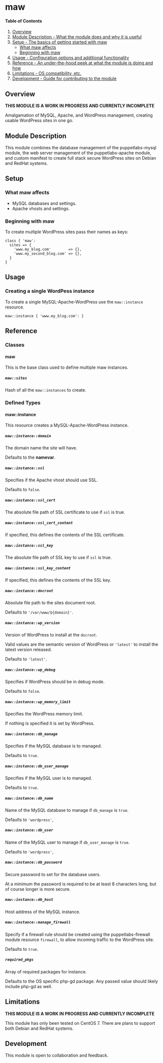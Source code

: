 # maw

#### Table of Contents

1. [Overview](#overview)
2. [Module Description - What the module does and why it is useful](#module-description)
3. [Setup - The basics of getting started with maw](#setup)
    * [What maw affects](#what-maw-affects)
    * [Beginning with maw](#beginning-with-maw)
4. [Usage - Configuration options and additional functionality](#usage)
5. [Reference - An under-the-hood peek at what the module is doing and how](#reference)
6. [Limitations - OS compatibility, etc.](#limitations)
7. [Development - Guide for contributing to the module](#development)

## Overview

**THIS MODULE IS A WORK IN PROGRESS AND CURRENTLY INCOMPLETE**

Amalgamation of MySQL, Apache, and WordPress management, creating usable WordPress sites in one go.

## Module Description

This module combines the database management of the puppetlabs-mysql module, the web server management of the puppetlabs-apache module, and custom manifest to create full stack secure WordPress sites on Debian and RedHat systems.

## Setup

### What maw affects

* MySQL databases and settings.
* Apache vhosts and settings.

### Beginning with maw

To create multiple WordPress sites pass their names as keys:

```puppet
class { 'maw':
  sites => {
    'www.my_blog.com'        => {},
    'www.my_second_blog.com' => {},
  }
}
```

## Usage

### Creating a single WordPess instance

To create a single MySQL-Apache-WordPress use the `maw::instance` resource.

```puppet
maw::instance { 'www.my_blog.com': }
```

## Reference

### Classes

#### maw

This is the base class used to define multiple maw instances.

##### `maw::sites`

Hash of all the `maw::instances` to create.

### Defined Types

#### maw::instance

This resource creates a MySQL-Apache-WordPress instance.

##### `maw::instance::domain`

  The domain name the site will have.

  Defaults to the **namevar**.

##### `maw::instance::ssl`

  Specifies if the Apache vhost should use SSL.

  Defaults to `false`.

##### `maw::instance::ssl_cert`

  The absolute file path of SSL certificate to use if `ssl` is true.

##### `maw::instance::ssl_cert_content`

  If specified, this defines the contents of the SSL certificate.

##### `maw::instance::ssl_key`

  The absolute file path of SSL key to use if `ssl` is true.

##### `maw::instance::ssl_key_content`

  If specified, this defines the contents of the SSL key.

##### `maw::instance::docroot`

  Absolute file path to the sites document root.

  Defaults to `'/var/www/${domain}'`.

##### `maw::instance::wp_version`

  Version of WordPress to install at the `docroot`.

  Valid values are the semantic version of WordPress or `'latest'` to install
  the latest version released.

  Defaults to `'latest'`.

##### `maw::instance::wp_debug`

  Specifies if WordPress should be in debug mode.

  Defaults to `false`.

##### `maw::instance::wp_memory_limit`

  Specifies the WordPress memory limit.

  If nothing is specified it is set by WordPress.

##### `maw::instance::db_manage`

  Specifies if the MySQL database is to managed.

  Defaults to `true`.

##### `maw::instance::db_user_manage`

  Specifies if the MySQL user is to managed.

  Defaults to `true`.

##### `maw::instance::db_name`

  Name of the MySQL database to manage if `db_manage` is `true`.

  Defaults to `'wordpress'`,

##### `maw::instance::db_user`

  Name of the MySQL user to manage if `db_user_manage` is `true`.

  Defaults to `'wordpress'`,

##### `maw::instance::db_password`

  Secure password to set for the database users.

  At a minimum the password is required to be at least 8 characters long,
  but of course longer is more secure.

##### `maw::instance::db_host`

  Host address of the MySQL instance.

##### `maw::instance::manage_firewall`
  Specify if a firewall rule should be created using the puppetlabs-firewall module resource `firewall`, to allow incoming traffic to the WordPress site.

  Defaults to `true`.

##### `required_pkgs`

  Array of required packages for instance.

  Defaults to the OS specific php-gd package.  Any passed value should likely include php-gd as well.

## Limitations

**THIS MODULE IS A WORK IN PROGRESS AND CURRENTLY INCOMPLETE**

This module has only been tested on CentOS 7.  There are plans to support both Debian and RedHat systems.

## Development

This module is open to collaboration and feedback.
